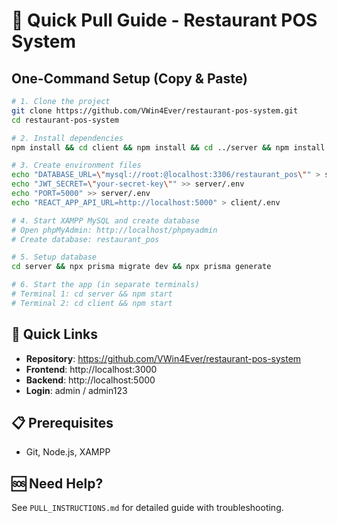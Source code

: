 # 🚀 Quick Pull Guide - Restaurant POS System

## One-Command Setup (Copy & Paste)

```bash
# 1. Clone the project
git clone https://github.com/VWin4Ever/restaurant-pos-system.git
cd restaurant-pos-system

# 2. Install dependencies
npm install && cd client && npm install && cd ../server && npm install

# 3. Create environment files
echo "DATABASE_URL=\"mysql://root:@localhost:3306/restaurant_pos\"" > server/.env
echo "JWT_SECRET=\"your-secret-key\"" >> server/.env
echo "PORT=5000" >> server/.env
echo "REACT_APP_API_URL=http://localhost:5000" > client/.env

# 4. Start XAMPP MySQL and create database
# Open phpMyAdmin: http://localhost/phpmyadmin
# Create database: restaurant_pos

# 5. Setup database
cd server && npx prisma migrate dev && npx prisma generate

# 6. Start the app (in separate terminals)
# Terminal 1: cd server && npm start
# Terminal 2: cd client && npm start
```

## 🔗 Quick Links
- **Repository**: https://github.com/VWin4Ever/restaurant-pos-system
- **Frontend**: http://localhost:3000
- **Backend**: http://localhost:5000
- **Login**: admin / admin123

## 📋 Prerequisites
- Git, Node.js, XAMPP

## 🆘 Need Help?
See `PULL_INSTRUCTIONS.md` for detailed guide with troubleshooting.
